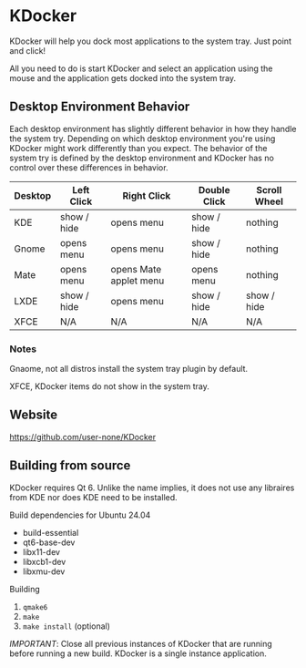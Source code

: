 # KDocker

KDocker will help you dock most applications to the system tray. Just point and
click!

All you need to do is start KDocker and select an application using the mouse
and the application gets docked into the system tray.


## Desktop Environment Behavior

Each desktop environment has slightly different behavior in how they handle the
system try. Depending on which desktop environment you're using KDocker might
work differently than you expect. The behavior of the system try is defined by
the desktop environment and KDocker has no control over these differences in
behavior.

Desktop | Left Click  | Right Click            | Double Click | Scroll Wheel
------- | ----------- | ---------------------- | ------------ | ------------
KDE     | show / hide | opens menu             | show / hide  | nothing
Gnome   | opens menu  | opens menu             | show / hide  | nothing
Mate    | opens menu  | opens Mate applet menu | opens menu   | nothing
LXDE    | show / hide | opens menu             | show / hide  | show / hide
XFCE    | N/A         | N/A                    | N/A          | N/A

### Notes

Gnaome, not all distros install the system tray plugin by default.

XFCE, KDocker items do not show in the system tray.


## Website

https://github.com/user-none/KDocker


## Building from source

KDocker requires Qt 6. Unlike the name implies, it does not use any libraires
from KDE nor does KDE need to be installed.

Build dependencies for Ubuntu 24.04

- build-essential
- qt6-base-dev
- libx11-dev
- libxcb1-dev
- libxmu-dev

Building

1. `qmake6`
2. `make`
3. `make install` (optional)

*IMPORTANT*: Close all previous instances of KDocker that are running before running
a new build. KDocker is a single instance application.
